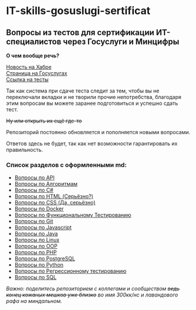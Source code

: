 # IT-skills-gosuslugi-sertificat

## Вопросы из тестов для сертификации ИТ-специалистов через Госуслуги и Минцифры

**О чем вообще речь?**

<a href="https://habr.com/ru/news/914910/" target="_blank">Новость на Хабре</a><br>
<a href="https://www.gosuslugi.ru/itskills" target="_blank">Страница на Госуслугах</a><br>
<a href="https://career.hh.ru/assessment" target="_blank">Ссылка на тесты</a><br>

Так как система при сдаче теста следит за тем, чтобы вы не переключали вкладки и не творили прочие непотребства, благодаря этим вопросам вы можете заранее подготовиться и успешно сдать тест.

~~Ну или открыть их ещё где-то~~

Репозиторий постоянно обновляется и пополняется новыми вопросами.

Ответов здесь не будет, так как нет возможности гарантировать их правильность.

### Список разделов с оформленными md:

- [Вопросы по API](/API)
- [Вопросы по Алгоритмам](/Algorithms)
- [Вопросы по C#](/C#)
- [Вопросы по HTML (Серьёзно?)](/HTML)
- [Вопросы по CSS (Да, серьёзно)](/CSS)
- [Вопросы по Docker](/Docker)
- [Вопросы по Функциональному Тестированию](/Func_test)
- [Вопросы по Git](/Git)
- [Вопросы по Javascript](/JS)
- [Вопросы по Java](/Java)
- [Вопросы по Linux](/Linux)
- [Вопросы по OOP](/OOP)
- [Вопросы по PHP](/PHP)
- [Вопросы по PostgreSQL](/PostgreSQL)
- [Вопросы по Python](/Python)
- [Вопросы по Регрессионному тестированию](/Reg_test)
- [Вопросы по SQL](/SQL)
  
*Важно: поделитесь репозиторием с коллегами и сообществом ~~ведь конец кожаных мешков уже близко~~ во имя 300кк/нс и лавандового рафа на миндальном.*
